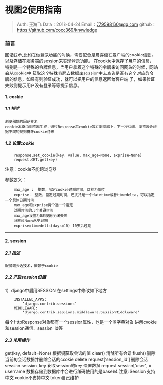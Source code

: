 
# 视图2使用指南

>Auth: 王海飞
>Data：2018-04-24
>Email：779598160@qq.com
>github：https://github.com/coco369/knowledge

### 前言
回话技术,比如在做登录功能的时候，需要配合是用存储在客户端的cookie信息，以及存储在服务端的session来实现登录功能。
在cookie中保存了用户的信息，特别是一个特殊的令牌信息，当用户拿着这个特殊的令牌来访问网站的时候，网站会从cookie中
获取这个特殊令牌去数据库session中去查询是否有这个对应的令牌的信息，如果有则验证成功，就可以把用户的信息返回给客户端
了，如果验证失败则提示用户没有登录等等提示信息。

#### 1. cookie
##### 1.1 描述
```
浏览器端的回话技术
cookie本身由浏览器生成，通过Response将cookie写在浏览器上，下一次访问，浏览器会根据不同的规则携带cookie过来
```
##### 1.2 设置cookie
```
    response.set_cookie(key, value, max_age=None, exprise=None)
    request.GET.get(key)
```
注意：cookie不能跨浏览器

参数定义：
```
    max_age :  整数，指定cookie过期时间，以秒为单位
    exprise： 整数，指定过期时间，还支持是一个datetime或者timedelta，可以指定一个具体日期时间
    max_age和exprise两个选一个指定
    过期时间的几个关键时间
    max_age设置为0浏览器关闭失效
    设置位None永不过期
    exprise=timedelta(days=10) 10天后过期
```
***

#### 2. session

##### 2.1 描述
    服务端会话技术，依赖于cookie

##### 2.2 开启session设置
1）django中启用SESSION
在settings中修改如下地方
```
    INSTALLED_APPS:
        ‘django.contrib.sessions’
    MIDDLEWARE:
        ‘django.contrib.sessions.middleware.SessionMiddleware’
```
每个HttpResponse对象都有一个session属性，也是一个类字典对象
讲解cookie和session通信，session_id等

##### 2.3 常用操作
get(key, default=None) 根据键获取会话的值
clear() 清除所有会话
flush() 删除当前的会话数据并删除会话的cookie
delete request[‘session_id’] 删除会话
session.session_key 获取session的key
设置数据
request.session[‘user’] = username
数据存储到数据库中会进行编码使用的是base64
注意:
    Session 支持中文  cookie不支持中文   token自己维护